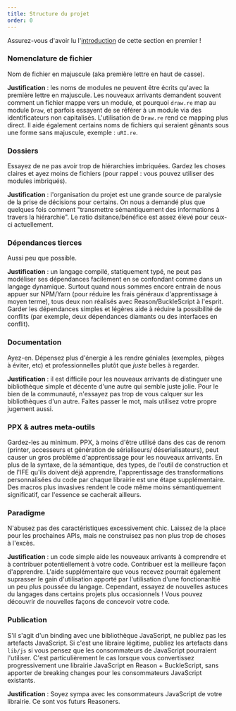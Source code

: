 ```yaml
---
title: Structure du projet
order: 0
---
```


Assurez-vous d'avoir lu l'[introduction](/guide/meta) de cette section en premier !

### Nomenclature de fichier

Nom de fichier en majuscule (aka première lettre en haut de casse).

**Justification** : les noms de modules ne peuvent être écrits qu'avec la première lettre en majuscule. Les nouveaux arrivants demandent souvent comment un fichier mappe vers un module, et pourquoi `draw.re` map au module `Draw`, et parfois essayent de se référer à un module via des identificateurs non capitalisés. L'utilisation de `Draw.re` rend ce mapping plus direct. Il aide également certains noms de fichiers qui seraient gênants sous une forme sans majuscule, exemple : `uRI.re`.

### Dossiers

Essayez de ne pas avoir trop de hiérarchies imbriquées. Gardez les choses claires et ayez moins de fichiers (pour rappel : vous pouvez utiliser des modules imbriqués).

**Justification** : l'organisation du projet est une grande source de paralysie de la prise de décisions pour certains. On nous a demandé plus que quelques fois comment "transmettre sémantiquement des informations à travers la hiérarchie". Le ratio dsitance/bénéfice est assez élevé pour ceux-ci actuellement.

### Dépendances tierces

Aussi peu que possible.

**Justification** : un langage compilé, statiquement typé, ne peut pas modéliser ses dépendances facilement en se confondant comme dans un langage dynamique. Surtout quand nous sommes encore entrain de nous appuer sur NPM/Yarn (pour réduire les frais généraux d'apprentissage à moyen terme), tous deux non réalisés avec Reason/BuckleScript à l'esprit. Garder les dépendances simples et légères aide à réduire la possibilité de conflits (par exemple, deux dépendances diamants ou des interfaces en conflit).

### Documentation

Ayez-en. Dépensez plus d'énergie à les rendre géniales (exemples, pièges à éviter, etc) et professionnelles plutôt que _juste_ belles à regarder.

**Justification** : il est difficile pour les nouveaux arrivants de distinguer une bibliothèque simple et décente d'une autre qui semble juste jolie. Pour le bien de la communauté, n'essayez pas trop de vous calquer sur les bibliothèques d'un autre. Faites passer le mot, mais utilisez votre propre jugement aussi.

### PPX & autres meta-outils

Gardez-les au minimum. PPX, à moins d'être utilisé dans des cas de renom (printer, accesseurs et génération de sérialiseurs/ déserialisateurs), peut causer un gros problème d'apprentissage pour les nouveaux arrivants. En plus de la syntaxe, de la sémantique, des types, de l'outil de construction et de l'IFE qu'ils doivent déjà apprendre, l'apprentissage des transformations personnalisées du code par chaque librairie est une étape supplémentaire. Des macros plus invasives rendent le code même moins sémantiquement significatif, car l'essence se cacherait ailleurs.

### Paradigme

N'abusez pas des caractéristiques excessivement chic. Laissez de la place pour les prochaines APIs, mais ne construisez pas non plus trop de choses à l'excès.

**Justification** : un code simple aide les nouveaux arrivants à comprendre et à contribuer potentiellement à votre code. Contribuer est la meilleure façon d'apprendre. L'aide supplémentaire que vous recevez pourrait également suprasser le gain d'utilisation apporté par l'utilisation d'une fonctionanltié un peu plus poussée du langage. Cependant, essayez de nouvelles astuces du langages dans certains projets plus occasionnels ! Vous pouvez découvrir de nouvelles façons de concevoir votre code.

### Publication

S'il s'agit d'un binding avec une bibliothèque JavaScript, ne publiez pas les artefacts JavaScript. Si c'est une libraire légitime, publiez les artefacts dans `lib/js` si vous pensez que les consommateurs de JavaScript pourraient l'utiliser. C'est particulièrement le cas lorsque vous convertissez progressivement une librairie JavaScript en Reason + BuckleScript, sans apporter de breaking changes pour les consommateurs JavaScript existants.

**Justification** : Soyez sympa avec les consommateurs JavaScript de votre librairie. Ce sont vos futurs Reasoners.
